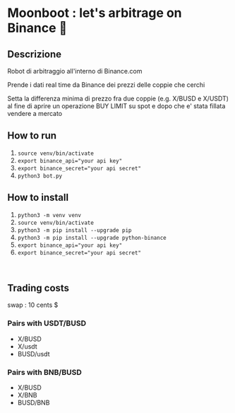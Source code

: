 # Moonboot : let's arbitrage on Binance 🤖 


## Descrizione
Robot di arbitraggio all'interno di Binance.com

Prende i dati real time da Binance dei prezzi delle coppie che cerchi

Setta la differenza minima di prezzo fra due coppie (e.g. X/BUSD e X/USDT)
al fine di aprire un operazione BUY LIMIT su spot 
e dopo che e' stata fillata vendere a mercato  

## How to run 
1. ```source venv/bin/activate```
2. ```export binance_api="your api key"```
3. ```export binance_secret="your api secret"```
4. ```python3 bot.py```


## How to install
1. ```python3 -m venv venv```
2. ```source venv/bin/activate```
3. ```python3 -m pip install --upgrade pip```
4. ```python3 -m pip install --upgrade python-binance```
5. ```export binance_api="your api key"```
5. ```export binance_secret="your api secret"```

<br>

## Trading costs
swap : 10 cents $

### Pairs with USDT/BUSD 
- X/BUSD
- X/usdt
- BUSD/usdt

###  Pairs with BNB/BUSD
- X/BUSD
- X/BNB
- BUSD/BNB


